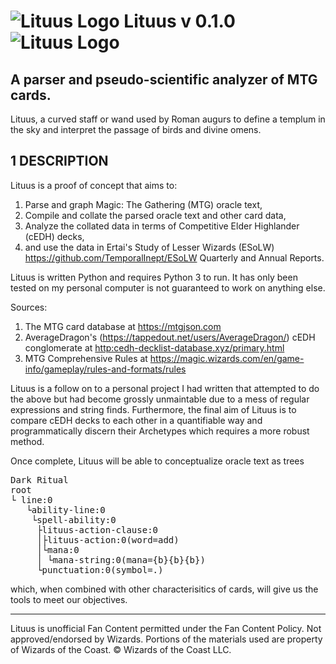 # ![Lituus Logo](https://github.com/TemporalInept/Lituus/blob/master/docs/lituus%20logo%20small.png) Lituus v 0.1.0 ![Lituus Logo](https://github.com/TemporalInept/Lituus/blob/master/docs/lituus%20logo%20small.png)
## A parser and pseudo-scientific analyzer of MTG cards.

Lituus, a curved staff or wand used by Roman augurs to define a templum in the sky and interpret the passage of birds and divine omens.

## 1 DESCRIPTION

Lituus is a proof of concept that aims to:

 1. Parse and graph Magic: The Gathering (MTG) oracle text,
 2. Compile and collate the parsed oracle text and other card data,
 3. Analyze the collated data in terms of Competitive Elder Highlander (cEDH) decks,
 4. and use the data in Ertai's Study of Lesser Wizards (ESoLW) <https://github.com/TemporalInept/ESoLW> Quarterly and Annual Reports.

Lituus is written Python and requires Python 3 to run. It has only been tested on my personal computer is not guaranteed to work on anything else. 

Sources:

 1. The MTG card database at <https://mtgjson.com> 
 2. AverageDragon's (<https://tappedout.net/users/AverageDragon/>) cEDH conglomerate at <http:cedh-decklist-database.xyz/primary.html>
 3. MTG Comprehensive Rules at <https://magic.wizards.com/en/game-info/gameplay/rules-and-formats/rules>

Lituus is a follow on to a personal project I had written that attempted to do the
above but had become grossly unmaintable due to a mess of regular expressions and string finds. Furthermore, the final aim of Lituus is to compare cEDH decks to each other in a quantifiable way and programmatically discern their Archetypes which requires a more robust method.

Once complete, Lituus will be able to conceptualize oracle text as trees

<pre>
Dark Ritual
root
└ line:0
   └ability-line:0
    └spell-ability:0
     ├lituus-action-clause:0
     │├lituus-action:0(word=add)
     │└mana:0
     │ └mana-string:0(mana={b}{b}{b})
     └punctuation:0(symbol=.)
</pre>

which, when combined with other characterisitics of cards, will give us the tools to meet our objectives.

***
Lituus is unofficial Fan Content permitted under the Fan Content Policy. Not
approved/endorsed by Wizards. Portions of the materials used are property of Wizards
of the Coast. &copy; Wizards of the Coast LLC.


